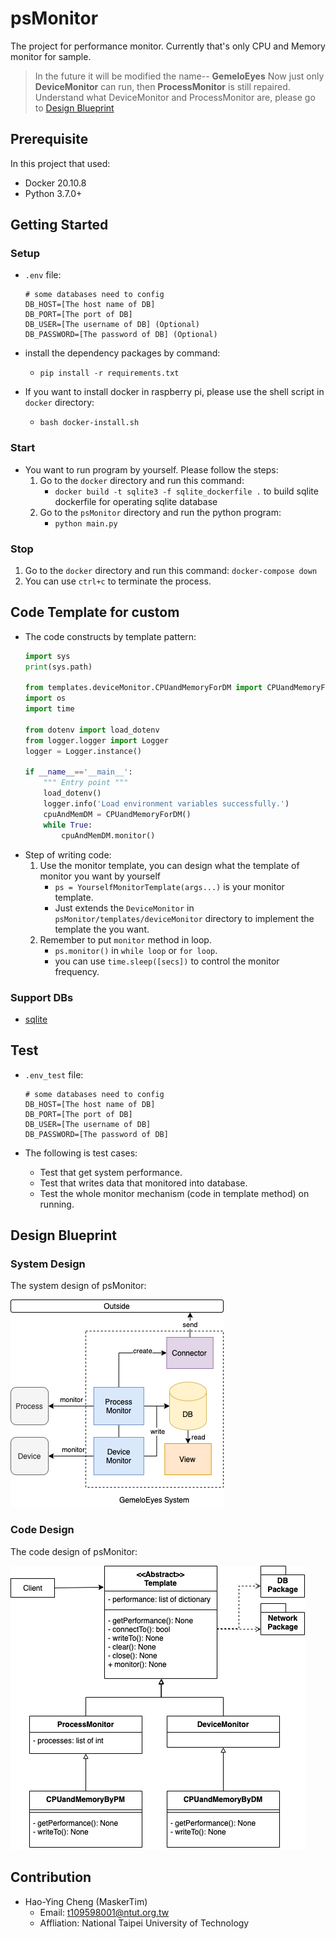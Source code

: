 # psMonitor
The project for performance monitor. Currently that's only CPU and Memory monitor for sample.
> In the future it will be modified the name-- **GemeloEyes**
> Now just only **DeviceMonitor** can run, then **ProcessMonitor** is still repaired.
Understand what DeviceMonitor and ProcessMonitor are, please go to [Design Blueprint](#design-blueprint)

## Prerequisite
In this project that used:
* Docker 20.10.8
* Python 3.7.0+

## Getting Started
### Setup
* `.env` file:
    ```
    # some databases need to config
    DB_HOST=[The host name of DB]
    DB_PORT=[The port of DB]
    DB_USER=[The username of DB] (Optional)
    DB_PASSWORD=[The password of DB] (Optional)
    ```
* install the dependency packages by command:
    * `pip install -r requirements.txt`

* If you want to install docker in raspberry pi, please use the shell script in `docker` directory:
    * `bash docker-install.sh`

### Start
* You want to run program by yourself. Please follow the steps:
    1. Go to the `docker` directory and run this command:
        * `docker build -t sqlite3 -f sqlite_dockerfile .` to build sqlite dockerfile for operating sqlite database
    2. Go to the `psMonitor` directory and run the python program:
        * `python main.py`

### Stop
1. Go to the `docker` directory and run this command:
    `docker-compose down`
2. You can use `ctrl+c` to terminate the process.

## Code Template for custom
* The code constructs by template pattern:
    ```python
    import sys
    print(sys.path)

    from templates.deviceMonitor.CPUandMemoryForDM import CPUandMemoryForDM
    import os
    import time

    from dotenv import load_dotenv
    from logger.logger import Logger
    logger = Logger.instance()

    if __name__=='__main__':
        """ Entry point """
        load_dotenv()
        logger.info('Load environment variables successfully.')
        cpuAndMemDM = CPUandMemoryForDM()
        while True:
            cpuAndMemDM.monitor()
    ```
* Step of writing code:
    1. Use the monitor template, you can design what the template of monitor you want by yourself
        * `ps = YourselfMonitorTemplate(args...)` is your monitor template. 
        * Just extends the `DeviceMonitor` in `psMonitor/templates/deviceMonitor` directory to implement the template the you want.
    2. Remember to put `monitor` method in loop.
        * `ps.monitor()` in `while loop` or `for loop`.
        * you can use `time.sleep([secs])` to control the monitor frequency.

### Support DBs
* [sqlite](https://sqlite.org/index.html)

## Test
* `.env_test` file:
    ```
    # some databases need to config
    DB_HOST=[The host name of DB]
    DB_PORT=[The port of DB]
    DB_USER=[The username of DB]
    DB_PASSWORD=[The password of DB]
    ```

* The following is test cases:
    * Test that get system performance.
    * Test that writes data that monitored into database.
    * Test the whole monitor mechanism (code in template method) on running.  

## Design Blueprint
### System Design
The system design of psMonitor:

![GemeloEyes](./docs/GemeloEyes-System-Design.png)

### Code Design
The code design of psMonitor:

![GemeloEyes](./docs/GemeloEyes-Program-Design.png)


## Contribution
* Hao-Ying Cheng (MaskerTim)
    * Email: t109598001@ntut.org.tw
    * Affliation: National Taipei University of Technology